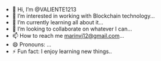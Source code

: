- 👋 Hi, I’m @VALIENTE1213
- 👀 I’m interested in working with Blockchain technology...
- 🌱 I’m currently learning all about it...
- 💞️ I’m looking to collaborate on whatever I can...
- 📫 How to reach me marinvj12@gmail.com...
- 😄 Pronouns: ...
- ⚡ Fun fact: I enjoy learning new things..

<!---
VALIENTE1213/VALIENTE1213 is a ✨ special ✨ repository because its `README.md` (this file) appears on your GitHub profile.
You can click the Preview link to take a look at your changes.
--->

